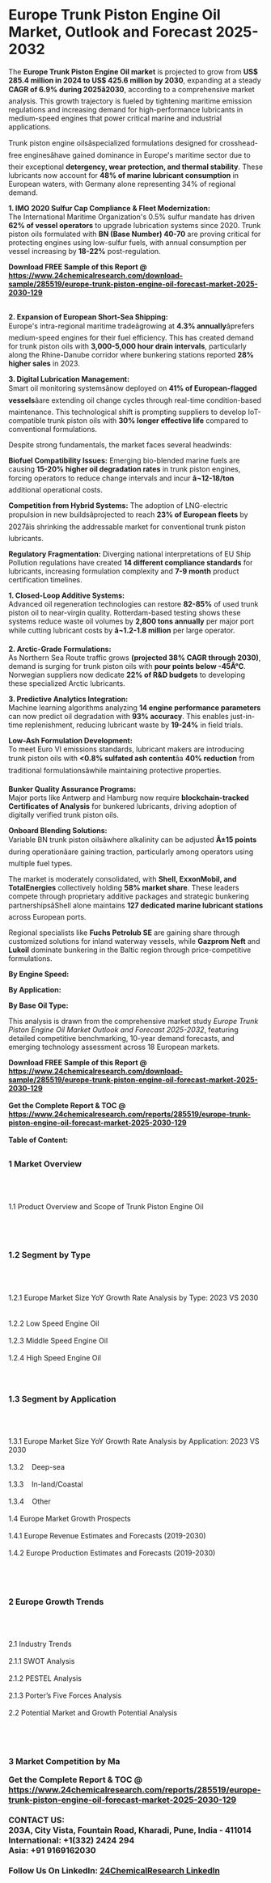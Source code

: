 <h1>Europe Trunk Piston Engine Oil Market, Outlook and Forecast 2025-2032</h1><p>The <strong>Europe Trunk Piston Engine Oil market</strong> is projected to grow from <strong>US$ 285.4 million in 2024 to US$ 425.6 million by 2030</strong>, expanding at a steady <strong>CAGR of 6.9% during 2025â2030</strong>, according to a comprehensive market analysis. This growth trajectory is fueled by tightening maritime emission regulations and increasing demand for high-performance lubricants in medium-speed engines that power critical marine and industrial applications.</p><p>Trunk piston engine oilsâspecialized formulations designed for crosshead-free enginesâhave gained dominance in Europe's maritime sector due to their exceptional <strong>detergency, wear protection, and thermal stability</strong>. These lubricants now account for <strong>48% of marine lubricant consumption</strong> in European waters, with Germany alone representing 34% of regional demand.</p><p><strong>1. IMO 2020 Sulfur Cap Compliance &amp; Fleet Modernization:</strong><br>
The International Maritime Organization's 0.5% sulfur mandate has driven <strong>62% of vessel operators</strong> to upgrade lubrication systems since 2020. Trunk piston oils formulated with <strong>BN (Base Number) 40-70</strong> are proving critical for protecting engines using low-sulfur fuels, with annual consumption per vessel increasing by <strong>18-22%</strong> post-regulation.</p><div><b>Download FREE Sample of this Report @ 
            <a href="https://www.24chemicalresearch.com/download-sample/285519/europe-trunk-piston-engine-oil-forecast-market-2025-2030-129">
            https://www.24chemicalresearch.com/download-sample/285519/europe-trunk-piston-engine-oil-forecast-market-2025-2030-129</a></b></div><br><p><strong>2. Expansion of European Short-Sea Shipping:</strong><br>
Europe's intra-regional maritime tradeâgrowing at <strong>4.3% annually</strong>âprefers medium-speed engines for their fuel efficiency. This has created demand for trunk piston oils with <strong>3,000-5,000 hour drain intervals</strong>, particularly along the Rhine-Danube corridor where bunkering stations reported <strong>28% higher sales</strong> in 2023.</p><p><strong>3. Digital Lubrication Management:</strong><br>
Smart oil monitoring systemsânow deployed on <strong>41% of European-flagged vessels</strong>âare extending oil change cycles through real-time condition-based maintenance. This technological shift is prompting suppliers to develop IoT-compatible trunk piston oils with <strong>30% longer effective life</strong> compared to conventional formulations.</p><p>Despite strong fundamentals, the market faces several headwinds:</p><p><strong>Biofuel Compatibility Issues:</strong> Emerging bio-blended marine fuels are causing <strong>15-20% higher oil degradation rates</strong> in trunk piston engines, forcing operators to reduce change intervals and incur <strong>â¬12-18/ton</strong> additional operational costs.</p><p><strong>Competition from Hybrid Systems:</strong> The adoption of LNG-electric propulsion in new buildsâprojected to reach <strong>23% of European fleets</strong> by 2027âis shrinking the addressable market for conventional trunk piston lubricants.</p><p><strong>Regulatory Fragmentation:</strong> Diverging national interpretations of EU Ship Pollution regulations have created <strong>14 different compliance standards</strong> for lubricants, increasing formulation complexity and <strong>7-9 month</strong> product certification timelines.</p><p><strong>1. Closed-Loop Additive Systems:</strong><br>
Advanced oil regeneration technologies can restore <strong>82-85%</strong> of used trunk piston oil to near-virgin quality. Rotterdam-based testing shows these systems reduce waste oil volumes by <strong>2,800 tons annually</strong> per major port while cutting lubricant costs by <strong>â¬1.2-1.8 million</strong> per large operator.</p><p><strong>2. Arctic-Grade Formulations:</strong><br>
As Northern Sea Route traffic grows <strong>(projected 38% CAGR through 2030)</strong>, demand is surging for trunk piston oils with <strong>pour points below -45Â°C</strong>. Norwegian suppliers now dedicate <strong>22% of R&amp;D budgets</strong> to developing these specialized Arctic lubricants.</p><p><strong>3. Predictive Analytics Integration:</strong><br>
Machine learning algorithms analyzing <strong>14 engine performance parameters</strong> can now predict oil degradation with <strong>93% accuracy</strong>. This enables just-in-time replenishment, reducing lubricant waste by <strong>19-24%</strong> in field trials.</p><p><strong>Low-Ash Formulation Development:</strong><br>
	To meet Euro VI emissions standards, lubricant makers are introducing trunk piston oils with <strong>&lt;0.8% sulfated ash content</strong>âa <strong>40% reduction</strong> from traditional formulationsâwhile maintaining protective properties.</p><p><strong>Bunker Quality Assurance Programs:</strong><br>
	Major ports like Antwerp and Hamburg now require <strong>blockchain-tracked Certificates of Analysis</strong> for bunkered lubricants, driving adoption of digitally verified trunk piston oils.</p><p><strong>Onboard Blending Solutions:</strong><br>
	Variable BN trunk piston oilsâwhere alkalinity can be adjusted <strong>Â±15 points</strong> during operationâare gaining traction, particularly among operators using multiple fuel types.</p><p>The market is moderately consolidated, with <strong>Shell, ExxonMobil, and TotalEnergies</strong> collectively holding <strong>58% market share</strong>. These leaders compete through proprietary additive packages and strategic bunkering partnershipsâShell alone maintains <strong>127 dedicated marine lubricant stations</strong> across European ports.</p><p>Regional specialists like <strong>Fuchs Petrolub SE</strong> are gaining share through customized solutions for inland waterway vessels, while <strong>Gazprom Neft</strong> and <strong>Lukoil</strong> dominate bunkering in the Baltic region through price-competitive formulations.</p><p><strong>By Engine Speed:</strong></p><p><strong>By Application:</strong></p><p><strong>By Base Oil Type:</strong></p><p>This analysis is drawn from the comprehensive market study <em>Europe Trunk Piston Engine Oil Market Outlook and Forecast 2025-2032</em>, featuring detailed competitive benchmarking, 10-year demand forecasts, and emerging technology assessment across 18 European markets.</p><div><b>Download FREE Sample of this Report @ 
            <a href="https://www.24chemicalresearch.com/download-sample/285519/europe-trunk-piston-engine-oil-forecast-market-2025-2030-129">
            https://www.24chemicalresearch.com/download-sample/285519/europe-trunk-piston-engine-oil-forecast-market-2025-2030-129</a></b></div><br><div><b>Get the Complete Report & TOC @ 
            <a href="https://www.24chemicalresearch.com/reports/285519/europe-trunk-piston-engine-oil-forecast-market-2025-2030-129">
            https://www.24chemicalresearch.com/reports/285519/europe-trunk-piston-engine-oil-forecast-market-2025-2030-129</a></b></div><br>
            <b>Table of Content:</b><p><h2><span style="font-size:16px"><strong>1 Market Overview&nbsp;&nbsp; &nbsp;</strong></span></h2><br />
<br />
<p>1.1 Product Overview and Scope of Trunk Piston Engine Oil&nbsp;</p><br />
<br />
<h2><strong><span style="font-size:16px">1.2 Segment by Type&nbsp;&nbsp; &nbsp;</span></strong></h2><br />
<br />
<p>1.2.1 Europe Market Size YoY Growth Rate Analysis by Type: 2023 VS 2030&nbsp;&nbsp; &nbsp;<br /><br />
1.2.2 Low Speed Engine Oil&nbsp;&nbsp; &nbsp;<br /><br />
1.2.3 Middle Speed Engine Oil<br /><br />
1.2.4 High Speed Engine Oil<br /><br />
<br />
<h2><span style="font-size:16px"><strong>1.3 Segment by Application&nbsp;&nbsp;</strong></span></h2><br />
<br />
<p>1.3.1 Europe Market Size YoY Growth Rate Analysis by Application: 2023 VS 2030&nbsp;&nbsp; &nbsp;<br /><br />
1.3.2&nbsp;&nbsp; &nbsp;Deep-sea<br /><br />
1.3.3&nbsp;&nbsp; &nbsp;In-land/Coastal<br /><br />
1.3.4&nbsp;&nbsp; &nbsp;Other<br /><br />
1.4 Europe Market Growth Prospects&nbsp;&nbsp; &nbsp;<br /><br />
1.4.1 Europe Revenue Estimates and Forecasts (2019-2030)&nbsp;&nbsp; &nbsp;<br /><br />
1.4.2 Europe Production Estimates and Forecasts (2019-2030)&nbsp;&nbsp;</p><br />
<br />
<h2><span style="font-size:16px"><strong>2 Europe Growth Trends&nbsp;&nbsp; &nbsp;</strong></span></h2><br />
<br />
<p>2.1 Industry Trends&nbsp;&nbsp; &nbsp;<br /><br />
2.1.1 SWOT Analysis&nbsp;&nbsp; &nbsp;<br /><br />
2.1.2 PESTEL Analysis&nbsp;&nbsp; &nbsp;<br /><br />
2.1.3 Porter&rsquo;s Five Forces Analysis&nbsp;&nbsp; &nbsp;<br /><br />
2.2 Potential Market and Growth Potential Analysis&nbsp;&nbsp; &nbsp;</p><br />
<br />
<h2><span style="font-size:16px"><strong>3 Market Competition by Ma</p><div><b>Get the Complete Report & TOC @ 
            <a href="https://www.24chemicalresearch.com/reports/285519/europe-trunk-piston-engine-oil-forecast-market-2025-2030-129">
            https://www.24chemicalresearch.com/reports/285519/europe-trunk-piston-engine-oil-forecast-market-2025-2030-129</a></b></div><br><b>CONTACT US:</b><br>
            203A, City Vista, Fountain Road, Kharadi, Pune, India - 411014<br>
            International: +1(332) 2424 294<br>
            Asia: +91 9169162030 <br><br>
            Follow Us On LinkedIn: <a href="https://www.linkedin.com/company/24chemicalresearch/">24ChemicalResearch LinkedIn</a>